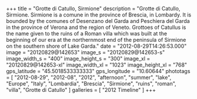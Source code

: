 +++
title = "Grotte di Catullo, Sirmione"
description = "Grotte di Catullo, Sirmione. Sirmione is a comune in the province of Brescia, in Lombardy. It is bounded by the comunes of Desenzano del Garda and Peschiera del Garda in the province of Verona and the region of Veneto. Grottoes of Catullus is the name given to the ruins of a Roman villa which was built at the beginning of our era at the northernmost end of the peninsula of Sirmione on the southern shore of Lake Garda."
date = "2012-08-29T14:26:53.000"
image = "20120829@142653"
image_s = "20120829@142653-s"
image_width_s = "400"
image_height_s = "300"
image_xl = "20120829@142653-xl"
image_width_xl = "1023"
image_height_xl = "768"
gps_latitude = "45.5018533333333"
gps_longitude = "10.60644"
phototags = [ "2012-08-29", "2012-08", "2012", "afternoon", "summer", "lake", "Europe", "Italy", "Lombardia", "Brescia", "Sirmione", "ruins", "roman", "villa", "Grotte di Catullo" ]
galleries = [ "2012 Timeline" ]
+++
